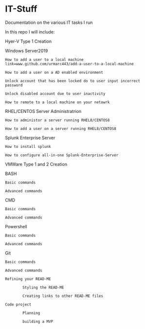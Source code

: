 # IT-Stuff
Documentation on the various IT tasks I run


In this repo I will include:

Hyer-V Type 1 Creation

Windows Server2019

    How to add a user to a local machine link=www.github.com/urmarc443/add-a-user-to-a-local-machine
  
    How to add a user on a AD enabled environment
  
    Unlock account that has been locked do to user input incorrect password
    
    Unlock disabled account due to user inactivity

    How to remote to a local machine on your netowrk

RHEL/CENTOS Server Administratrion
  
    How to administor a server running RHEL8/CENTOS8

    How to add a user on a server running RHEL8/CENTOS8

Splunk Enterprise Server
 
    How to install splunk

    How to configure all-in-one Splunk-Enterprise-Server
  
VMWare Type 1 and 2 Creation

BASH

    Basic commands
    
    Advanced commands

CMD
    
    Basic commands
    
    Advanced commands

Powershell
    
    Basic commands
    
    Advanced commands

Git

    Basic commands
    
    Advanced commands
    
    Refining your READ-ME
    
            Styling the READ-ME
        
            Creating links to other READ-ME files
    
    Code project
        
            Planning
        
            building a MVP

